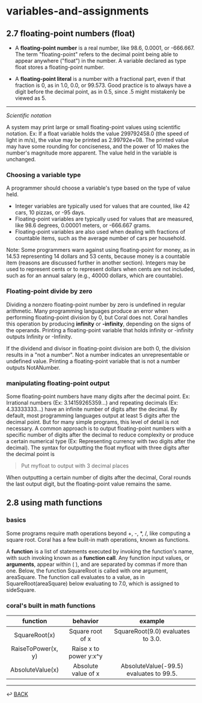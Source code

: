 # variables-and-assignments

## 2.7 floating-point numbers (float)

* A **floating-point number** is a real number, like 98.6, 0.0001, or -666.667. The term "floating-point" refers to the decimal point being able to appear anywhere ("float") in the number. A variable declared as type float stores a floating-point number.

* A **floating-point literal** is a number with a fractional part, even if that fraction is 0, as in 1.0, 0.0, or 99.573. Good practice is to always have a digit before the decimal point, as in 0.5, since .5 might mistakenly be viewed as 5.

---

*Scientific notation*

A system may print large or small floating-point values using scientific notation. Ex: If a float variable holds the value 299792458.0 (the speed of light in m/s), the value may be printed as 2.99792e+08. The printed value may have some rounding for conciseness, and the power of 10 makes the number's magnitude more apparent. The value held in the variable is unchanged.

### Choosing a variable type

A programmer should choose a variable's type based on the type of value held.

* Integer variables are typically used for values that are counted, like 42 cars, 10 pizzas, or -95 days.
* Floating-point variables are typically used for values that are measured, like 98.6 degrees, 0.00001 meters, or -666.667 grams.
* Floating-point variables are also used when dealing with fractions of countable items, such as the average number of cars per household.

Note: Some programmers warn against using floating-point for money, as in 14.53 representing 14 dollars and 53 cents, because money is a countable item (reasons are discussed further in another section). Integers may be used to represent cents or to represent dollars when cents are not included, such as for an annual salary (e.g., 40000 dollars, which are countable).

### Floating-point divide by zero

Dividing a nonzero floating-point number by zero is undefined in regular arithmetic. Many programming languages produce an error when performing floating-point division by 0, but Coral does not. Coral handles this operation by producing **infinity** or **-infinity**, depending on the signs of the operands. Printing a floating-point variable that holds infinity or -infinity outputs Infinity or -Infinity.

If the dividend and divisor in floating-point division are both 0, the division results in a "not a number". Not a number indicates an unrepresentable or undefined value. Printing a floating-point variable that is not a number outputs NotANumber.

### manipulating floating-point output

Some floating-point numbers have many digits after the decimal point. Ex: Irrational numbers (Ex: 3.14159265359...) and repeating decimals (Ex: 4.33333333...) have an infinite number of digits after the decimal. By default, most programming languages output at least 5 digits after the decimal point. But for many simple programs, this level of detail is not necessary. A common approach is to output floating-point numbers with a specific number of digits after the decimal to reduce complexity or produce a certain numerical type (Ex: Representing currency with two digits after the decimal). The syntax for outputting the float myfloat with three digits after the decimal point is

> Put myfloat to output with 3 decimal places

When outputting a certain number of digits after the decimal, Coral rounds the last output digit, but the floating-point value remains the same.

## 2.8 using math functions

### basics

Some programs require math operations beyond +, -, *, /, like computing a square root. Coral has a few built-in math operations, known as functions.

A **function** is a list of statements executed by invoking the function's name, with such invoking known as a **function call**. Any function input values, or **arguments**, appear within ( ), and are separated by commas if more than one. Below, the function SquareRoot is called with one argument, areaSquare. The function call evaluates to a value, as in SquareRoot(areaSquare) below evaluating to 7.0, which is assigned to sideSquare.

### coral's built in math functions

| function | behavior | example
|:-:|:-:|:-:|
| SquareRoot(x)	| Square root of x | SquareRoot(9.0) evaluates to 3.0. |
| RaiseToPower(x, y) | Raise x to power y:x^y | | RaiseToPower(6.0, 2.0) evaluates to 36.0. |
| AbsoluteValue(x) | Absolute value of x | AbsoluteValue(-99.5) evaluates to 99.5. | 

---

↩️ [BACK](../README.md)
